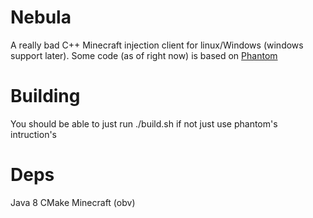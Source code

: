# Nebula

A really bad C++ Minecraft injection client for linux/Windows (windows support later). Some code (as of right now) is based on 
[Phantom](https://github.com/SomePineaple/Phantom)

# Building

You should be able to just run ./build.sh if not just use phantom's intruction's

# Deps

Java 8
CMake
Minecraft (obv)
